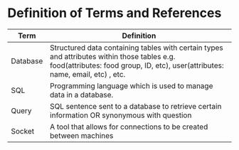 # Definition of Terms and References

| Term  | Definition |
| ------------- | ------------- |
| Database | Structured data containing tables with certain types and attributes within those tables e.g. food(attributes: food group, ID, etc), user(attributes: name, email, etc) , etc. |
| SQL | Programming language which is used to manage data in a database. |
| Query | SQL sentence sent to a database to retrieve certain information OR synonymous with question |
| Socket | A tool that allows for connections to be created between machines  |

